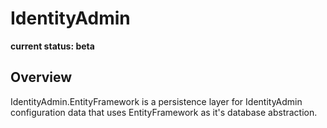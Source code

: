 IdentityAdmin
============================

**current status: beta**

## Overview ##

IdentityAdmin.EntityFramework is a persistence layer for IdentityAdmin configuration data that uses EntityFramework as it's database abstraction.
